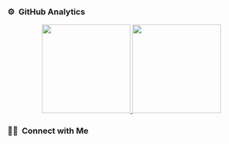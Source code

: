 ### ⚙️ &nbsp;GitHub Analytics

<p align="center">
<a href="https://github.com/gertzMan">
  <img height="180em" src="https://github-readme-stats-eight-theta.vercel.app/api?username=gertzMan&show_icons=true&theme=algolia&include_all_commits=true&count_private=true"/>
  <img height="180em" src="https://github-readme-stats-eight-theta.vercel.app/api/top-langs/?username=gertzman&layout=compact&langs_count=8&theme=algolia"/>
</a>
</p>

### 🤝🏻 &nbsp;Connect with Me
